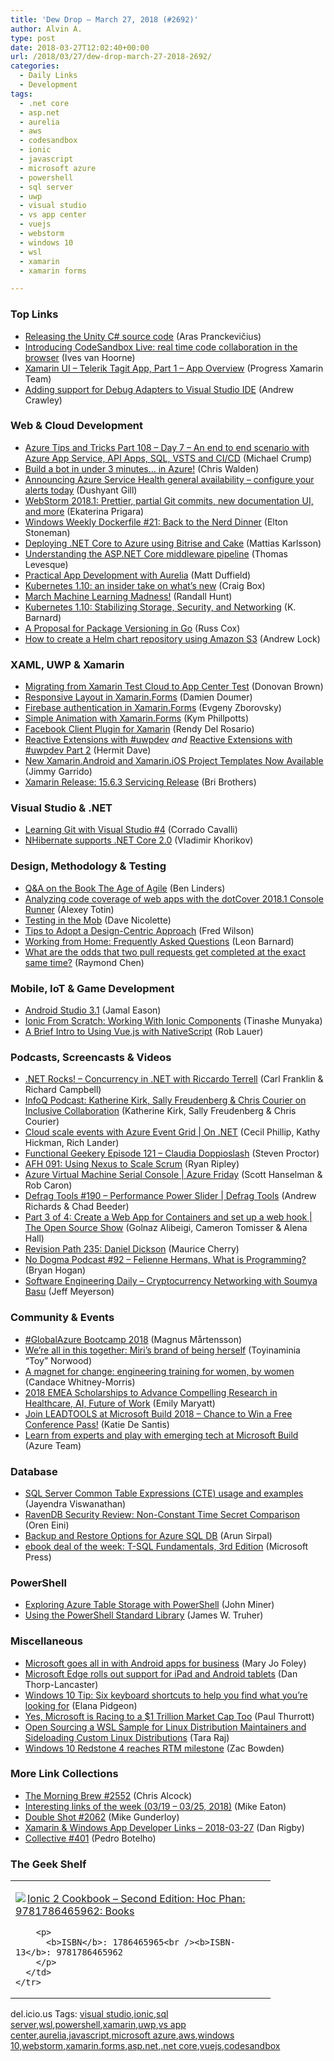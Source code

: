 ```yaml
---
title: 'Dew Drop – March 27, 2018 (#2692)'
author: Alvin A.
type: post
date: 2018-03-27T12:02:40+00:00
url: /2018/03/27/dew-drop-march-27-2018-2692/
categories:
  - Daily Links
  - Development
tags:
  - .net core
  - asp.net
  - aurelia
  - aws
  - codesandbox
  - ionic
  - javascript
  - microsoft azure
  - powershell
  - sql server
  - uwp
  - visual studio
  - vs app center
  - vuejs
  - webstorm
  - windows 10
  - wsl
  - xamarin
  - xamarin forms

---
```

### <a name="top"></a>Top Links

  * <a href="https://blogs.unity3d.com/2018/03/26/releasing-the-unity-c-source-code/" target="_blank">Releasing the Unity C# source code</a> (Aras Pranckevičius)
  * <a href="https://hackernoon.com/introducing-codesandbox-live-real-time-code-collaboration-in-the-browser-6d508cfc70c9?source=rss-ee6691f0bd65------2" target="_blank">Introducing CodeSandbox Live: real time code collaboration in the browser</a> (Ives van Hoorne)
  * <a href="https://www.telerik.com/xamarin-ui/telerik-tagit/app-overview" target="_blank">Xamarin UI &#8211; Telerik Tagit App, Part 1 &#8211; App Overview</a> (Progress Xamarin Team)
  * <a href="https://blogs.msdn.microsoft.com/visualstudio/2018/03/26/adding-support-for-debug-adapters-to-visual-studio-ide/" target="_blank">Adding support for Debug Adapters to Visual Studio IDE</a> (Andrew Crawley)



### <a name="web"></a>Web & Cloud Development

  * <a href="https://www.michaelcrump.net/azure-tips-and-tricks108/" target="_blank">Azure Tips and Tricks Part 108 &#8211; Day 7 &#8211; An end to end scenario with Azure App Service, API Apps, SQL, VSTS and CI/CD</a> (Michael Crump)
  * <a href="https://blogs.technet.microsoft.com/uktechnet/2018/03/26/build-a-bot-in-under-3-minutes-in-azure/" target="_blank">Build a bot in under 3 minutes… in Azure!</a> (Chris Walden)
  * <a href="https://azure.microsoft.com/blog/announcing-azure-service-health-general-availability-configure-your-alerts-today/" target="_blank">Announcing Azure Service Health general availability – configure your alerts today</a> (Dushyant Gill)
  * <a href="https://blog.jetbrains.com/webstorm/2018/03/webstorm-2018-1/" target="_blank">WebStorm 2018.1: Prettier, partial Git commits, new documentation UI, and more</a> (Ekaterina Prigara)
  * <a href="http://blog.sixeyed.com/windows-weekly-dockerfile-21-nerd-dinner/" target="_blank">Windows Weekly Dockerfile #21: Back to the Nerd Dinner</a> (Elton Stoneman)
  * <a href="https://medium.com/@devlead/deploying-net-core-to-azure-using-bitrise-and-cake-cccca628f1fd?source=rss-c02a7fbe8499------2" target="_blank">Deploying .NET Core to Azure using Bitrise and Cake</a> (Mattias Karlsson)
  * <a href="https://www.thomaslevesque.com/2018/03/27/understanding-the-asp-net-core-middleware-pipeline/" target="_blank">Understanding the ASP.NET Core middleware pipeline</a> (Thomas Levesque)
  * <a href="http://aurelia.io/blog/2018/03/26/practical-app-development-with-aurelia" target="_blank">Practical App Development with Aurelia</a> (Matt Duffield)
  * <a href="http://feedproxy.google.com/~r/ClPlBl/~3/udgC27wLlFc/Kubernetes-1-10-an-insider-take-on-whats-new.html" target="_blank">Kubernetes 1.10: an insider take on what&#8217;s new</a> (Craig Box)
  * <a href="http://feedproxy.google.com/~r/AmazonWebServicesBlog/~3/9PFObzkkyb8/" target="_blank">March Machine Learning Madness!</a> (Randall Hunt)
  * <a href="http://blog.kubernetes.io/2018/03/kubernetes-1.10-stabilizing-storage-security-networking.html" target="_blank">Kubernetes 1.10: Stabilizing Storage, Security, and Networking</a> (K. Barnard)
  * <a href="https://blog.golang.org/versioning-proposal" target="_blank">A Proposal for Package Versioning in Go</a> (Russ Cox)
  * <a href="https://andrewlock.net/how-to-create-a-helm-chart-repository-using-amazon-s3/" target="_blank">How to create a Helm chart repository using Amazon S3</a> (Andrew Lock)



### <a name="silverlight"></a>XAML, UWP & Xamarin

  * <a href="http://www.donovanbrown.com/post/Migrating-from-Xamarin-Test-Cloud-to-App-Center-Test" target="_blank">Migrating from Xamarin Test Cloud to App Center Test</a> (Donovan Brown)
  * <a href="https://doumer.me/2018/03/26/responsive-layout-in-xamarin-forms/" target="_blank">Responsive Layout in Xamarin.Forms</a> (Damien Doumer)
  * <a href="https://smellyc0de.wordpress.com/2018/03/26/firebase-authentication-in-xamarin-forms/" target="_blank">Firebase authentication in Xamarin.Forms</a> (Evgeny Zborovsky)
  * <a href="http://www.kymphillpotts.com/simple-animation-with-xamarin-forms/" target="_blank">Simple Animation with Xamarin.Forms</a> (Kym Phillpotts)
  * <a href="https://www.xamboy.com/2018/03/26/facebook-client-plugin-for-xamarin/" target="_blank">Facebook Client Plugin for Xamarin</a> (Rendy Del Rosario)
  * <a href="https://invokeit.wordpress.com/2018/03/26/reactive-extensions-with-uwpdev/" target="_blank">Reactive Extensions with #uwpdev</a> _and_ <a href="https://invokeit.wordpress.com/2018/03/27/reactive-extensions-with-uwpdev-part-2/" target="_blank">Reactive Extensions with #uwpdev Part 2</a> (Hermit Dave)
  * <a href="https://blog.xamarin.com/new-xamarin-android-ios-templates/" target="_blank">New Xamarin.Android and Xamarin.iOS Project Templates Now Available</a> (Jimmy Garrido)
  * <a href="https://releases.xamarin.com/service-release-15-6-3/" target="_blank">Xamarin Release: 15.6.3 Servicing Release</a> (Bri Brothers)



### <a name="dotnet"></a>Visual Studio & .NET

  * <a href="http://codeworks.it/blog/?p=680" target="_blank">Learning Git with Visual Studio #4</a> (Corrado Cavalli)
  * <a href="http://enterprisecraftsmanship.com/2018/03/26/nhibernate-now-supports-net-core-2-0/" target="_blank">NHibernate supports .NET Core 2.0</a> (Vladimir Khorikov)



### <a name="design"></a>Design, Methodology & Testing

  * <a href="http://www.infoq.com/articles/book-review-age-of-agile?utm_campaign=infoq_content&utm_source=infoq&utm_medium=feed&utm_term=global" target="_blank">Q&A on the Book The Age of Agile</a> (Ben Linders)
  * <a href="https://blog.jetbrains.com/dotnet/2018/03/26/analyzing-code-coverage-web-apps-dotcover-2018-1-console-runner/" target="_blank">Analyzing code coverage of web apps with the dotCover 2018.1 Console Runner</a> (Alexey Totin)
  * <a href="http://feedproxy.google.com/~r/LeadingAgile/~3/-EOZTmjMTuY/" target="_blank">Testing in the Mob</a> (Dave Nicolette)
  * <a href="https://dzone.com/articles/tips-to-adopt-a-design-centric-approach?utm_medium=feed&utm_source=feedpress.me&utm_campaign=Feed%3A+dzone%2Fagile" target="_blank">Tips to Adopt a Design-Centric Approach</a> (Fred Wilson)
  * <a href="https://blog.balsamiq.com/working-home-faqs/" target="_blank">Working from Home: Frequently Asked Questions</a> (Leon Barnard)
  * <a href="https://blogs.msdn.microsoft.com/oldnewthing/20180326-00/?p=98335" target="_blank">What are the odds that two pull requests get completed at the exact same time?</a> (Raymond Chen)



### <a name="mobile"></a>Mobile, IoT & Game Development

  * <a href="http://feedproxy.google.com/~r/blogspot/hsDu/~3/yeG0GUvZyFQ/android-studio-3-1.html" target="_blank">Android Studio 3.1</a> (Jamal Eason)
  * <a href="https://code.tutsplus.com/tutorials/ionic-from-scratch-working-with-ionic-components--cms-30779" target="_blank">Ionic From Scratch: Working With Ionic Components</a> (Tinashe Munyaka)
  * <a href="https://www.nativescript.org/blog/a-brief-intro-to-using-vue-with-nativescript" target="_blank">A Brief Intro to Using Vue.js with NativeScript</a> (Rob Lauer)



### <a name="podcasts"></a>Podcasts, Screencasts & Videos

  * <a href="http://www.dotnetrocks.com/default.aspx?ShowNum=1531" target="_blank">.NET Rocks! &#8211; Concurrency in .NET with Riccardo Terrell</a> (Carl Franklin & Richard Campbell)
  * <a href="http://www.infoq.com/podcasts/Kirk-Freudenberg-Courier-Inclusive-Collaboration?utm_campaign=infoq_content&utm_source=infoq&utm_medium=feed&utm_term=global" target="_blank">InfoQ Podcast: Katherine Kirk, Sally Freudenberg & Chris Courier on Inclusive Collaboration</a> (Katherine Kirk, Sally Freudenberg & Chris Courier)
  * <a href="https://channel9.msdn.com/Shows/On-NET/Cloud-scale-events-with-Azure-Event-Grid?WT.mc_id=DX_MVP4025064" target="_blank">Cloud scale events with Azure Event Grid | On .NET</a> (Cecil Phillip, Kathy Hickman, Rich Lander)
  * <a href="https://www.functionalgeekery.com/episode-121-claudia-doppioslash/" target="_blank">Functional Geekery Episode 121 – Claudia Doppioslash</a> (Steven Proctor)
  * <a href="https://ryanripley.com/afh-091-using-nexus-to-scale-scrum/" target="_blank">AFH 091: Using Nexus to Scale Scrum</a> (Ryan Ripley)
  * <a href="https://channel9.msdn.com/Shows/Azure-Friday/Azure-Virtual-Machine-Serial-Console?WT.mc_id=DX_MVP4025064" target="_blank">Azure Virtual Machine Serial Console | Azure Friday</a> (Scott Hanselman & Rob Caron)
  * <a href="https://channel9.msdn.com/Shows/Defrag-Tools/Defrag-Tools-190-Power-Slider?WT.mc_id=DX_MVP4025064" target="_blank">Defrag Tools #190 &#8211; Performance Power Slider | Defrag Tools</a> (Andrew Richards & Chad Beeder)
  * <a href="https://channel9.msdn.com/Shows/The-Open-Source-Show/Part-3-of-4-Create-a-Web-App-for-Containers-and-set-up-a-web-hook?WT.mc_id=DX_MVP4025064" target="_blank">Part 3 of 4: Create a Web App for Containers and set up a web hook | The Open Source Show</a> (Golnaz Alibeigi, Cameron Tomisser & Alena Hall)
  * <a href="http://revisionpath.simplecast.fm/daniel-dickson" target="_blank">Revision Path 235: Daniel Dickson</a> (Maurice Cherry)
  * <a href="http://feedproxy.google.com/~r/NoDogmaPodcast/~3/o_3uVT8iMLk/" target="_blank">No Dogma Podcast #92 &#8211; Felienne Hermans, What is Programming?</a> (Bryan Hogan)
  * <a href="https://softwareengineeringdaily.com/2018/03/27/cryptocurrency-networking-with-soumya-basu/" target="_blank">Software Engineering Daily &#8211; Cryptocurrency Networking with Soumya Basu</a> (Jeff Meyerson)



### <a name="events"></a>Community & Events

  * <a href="https://azure.microsoft.com/blog/globalazure-bootcamp-2018/" target="_blank">#GlobalAzure Bootcamp 2018</a> (Magnus Mårtensson)
  * <a href="https://blogs.microsoft.com/jobs/together-miris-brand/" target="_blank">We&#8217;re all in this together: Miri&#8217;s brand of being herself</a> (Toyinaminia &#8220;Toy&#8221; Norwood)
  * <a href="https://blogs.microsoft.com/jobs/magnet-for-change-an-engineering-job-track-for-women-by-women/" target="_blank">A magnet for change: engineering training for women, by women</a> (Candace Whitney-Morris)
  * <a href="https://www.microsoft.com/en-us/research/blog/2018-emea-scholarships-advance-compelling-research-healthcare-ai-future-work/" target="_blank">2018 EMEA Scholarships to Advance Compelling Research in Healthcare, AI, Future of Work</a> (Emily Maryatt)
  * <a href="https://www.leadtools.com/blog/news/join-leadtools-at-microsoft-build-2018/" target="_blank">Join LEADTOOLS at Microsoft Build 2018 – Chance to Win a Free Conference Pass!</a> (Katie De Santis)
  * <a href="https://azure.microsoft.com/blog/learn-from-experts-and-play-with-emerging-tech-at-microsoft-build/" target="_blank">Learn from experts and play with emerging tech at Microsoft Build</a> (Azure Team)



### <a name="sql"></a>Database

  * <a href="http://feedproxy.google.com/~r/MSSQLTips-LatestSqlServerTips/~3/Rlmf_0oa2KE/tip.asp" target="_blank">SQL Server Common Table Expressions (CTE) usage and examples</a> (Jayendra Viswanathan)
  * <a href="http://feedproxy.google.com/~r/AyendeRahien/~3/kQaHwPsM2ps/ravendb-security-review-non-constant-time-secret-comparison" target="_blank">RavenDB Security Review: Non-Constant Time Secret Comparison</a> (Oren Eini)
  * <a href="https://blobeater.blog/2018/03/26/backup-and-restore-options-for-azure-sql-db/" target="_blank">Backup and Restore Options for Azure SQL DB</a> (Arun Sirpal)
  * <a href="https://blogs.msdn.microsoft.com/microsoft_press/2018/03/26/ebook-deal-of-the-week-t-sql-fundamentals-3rd-edition/" target="_blank">ebook deal of the week: T-SQL Fundamentals, 3rd Edition</a> (Microsoft Press)



### <a name="ps"></a>PowerShell

  * <a href="http://feedproxy.google.com/~r/MSSQLTips-LatestSqlServerTips/~3/RVUvqBkvZbw/tip.asp" target="_blank">Exploring Azure Table Storage with PowerShell</a> (John Miner)
  * <a href="https://blogs.msdn.microsoft.com/powershell/2018/03/26/using-the-powershell-standard-library/" target="_blank">Using the PowerShell Standard Library</a> (James W. Truher)



### <a name="misc"></a>Miscellaneous

  * <a href="http://www.zdnet.com/article/microsoft-goes-all-in-with-android-apps-for-business/#ftag=RSSbaffb68" target="_blank">Microsoft goes all in with Android apps for business</a> (Mary Jo Foley)
  * <a href="http://feedproxy.google.com/~r/wmexperts/~3/ocHLGo-sjnM/microsoft-edge-rolls-out-support-ipad-and-android-tablets-everyone" target="_blank">Microsoft Edge rolls out support for iPad and Android tablets</a> (Dan Thorp-Lancaster)
  * <a href="http://blogs.windows.com/windowsexperience/2018/03/26/windows-10-tip-six-keyboard-shortcuts-to-help-you-find-what-youre-looking-for/?WT.mc_id=DX_MVP4025064" target="_blank">Windows 10 Tip: Six keyboard shortcuts to help you find what you’re looking for</a> (Elana Pidgeon)
  * <a href="https://www.thurrott.com/microsoft/155091/yes-microsoft-racing-1-trillion-market-cap" target="_blank">Yes, Microsoft is Racing to a $1 Trillion Market Cap Too</a> (Paul Thurrott)
  * <a href="https://blogs.msdn.microsoft.com/commandline/2018/03/26/wsl-distro-launcher/" target="_blank">Open Sourcing a WSL Sample for Linux Distribution Maintainers and Sideloading Custom Linux Distributions</a> (Tara Raj)
  * <a href="http://feedproxy.google.com/~r/wmexperts/~3/18ZQIuByaMY/windows-10-redstone-4-reaches-rtm-milestone" target="_blank">Windows 10 Redstone 4 reaches RTM milestone</a> (Zac Bowden)



### <a name="links"></a>More Link Collections

  * <a href="http://feedproxy.google.com/~r/ReflectivePerspective/~3/K_wKbu7nXgo/" target="_blank">The Morning Brew #2552</a> (Chris Alcock)
  * <a href="https://samestuffdifferentday.com/2018/03/26/interesting-links-of-the-week-03-19-03-25-2018/" target="_blank">Interesting links of the week (03/19 – 03/25, 2018)</a> (Mike Eaton)
  * <a href="https://afreshcup.com/home/2018/03/27/double-shot-2062.html" target="_blank">Double Shot #2062</a> (Mike Gunderloy)
  * <a href="https://links.danrigby.com/2018/03/app-developer-links-2018-03-27/" target="_blank">Xamarin & Windows App Developer Links &#8211; 2018-03-27</a> (Dan Rigby)
  * <a href="http://feedproxy.google.com/~r/tympanus/~3/duyTPlQ1IM4/" target="_blank">Collective #401</a> (Pedro Botelho)



### <a name="shelf"></a>The Geek Shelf

<div class="wlWriterEditableSmartContent" id="scid:7dc1bd33-94bd-46fd-a20b-0131235bcd47:88da4ca1-dbcc-4400-9113-d7a25f5035bf" style="margin: 0px; padding: 0px; float: none; display: inline;">
  <table cellspacing="0" cellpadding="2" width="400" border="0" unselectable="on">
    <tr>
      <td valign="top" width="400">
        <p>
          <a title="Ionic 2 Cookbook - Second Edition: Hoc Phan: 9781786465962: Books" href="http://www.amazon.com/exec/obidos/ASIN/1786465965/amavin-20"><img data-recalc-dims="1" decoding="async" src="https://i0.wp.com/images-na.ssl-images-amazon.com/images/I/41Lwp9UlPHL._AC_US218_.jpg?w=660&#038;ssl=1" border="0" align="left" style="float:left" />Ionic 2 Cookbook &#8211; Second Edition: Hoc Phan: 9781786465962: Books</a>
        </p>
        
        <p>
          <b>ISBN</b>: 1786465965<br /><b>ISBN-13</b>: 9781786465962
        </p>
      </td>
    </tr>
  </table>
</div>



<div class="wlWriterEditableSmartContent" id="scid:77ECF5F8-D252-44F5-B4EB-D463C5396A79:5ad1d806-10f7-4de3-bb36-6a906fa47f8f" style="margin: 0px; padding: 0px; float: none; display: inline;">
  del.icio.us Tags: <a href="http://del.icio.us/popular/visual+studio" rel="tag">visual studio</a>,<a href="http://del.icio.us/popular/ionic" rel="tag">ionic</a>,<a href="http://del.icio.us/popular/sql+server" rel="tag">sql server</a>,<a href="http://del.icio.us/popular/wsl" rel="tag">wsl</a>,<a href="http://del.icio.us/popular/powershell" rel="tag">powershell</a>,<a href="http://del.icio.us/popular/xamarin" rel="tag">xamarin</a>,<a href="http://del.icio.us/popular/uwp" rel="tag">uwp</a>,<a href="http://del.icio.us/popular/vs+app+center" rel="tag">vs app center</a>,<a href="http://del.icio.us/popular/aurelia" rel="tag">aurelia</a>,<a href="http://del.icio.us/popular/javascript" rel="tag">javascript</a>,<a href="http://del.icio.us/popular/microsoft+azure" rel="tag">microsoft azure</a>,<a href="http://del.icio.us/popular/aws" rel="tag">aws</a>,<a href="http://del.icio.us/popular/windows+10" rel="tag">windows 10</a>,<a href="http://del.icio.us/popular/webstorm" rel="tag">webstorm</a>,<a href="http://del.icio.us/popular/xamarin.forms" rel="tag">xamarin.forms</a>,<a href="http://del.icio.us/popular/asp.net" rel="tag">asp.net</a>,<a href="http://del.icio.us/popular/.net+core" rel="tag">.net core</a>,<a href="http://del.icio.us/popular/vuejs" rel="tag">vuejs</a>,<a href="http://del.icio.us/popular/codesandbox" rel="tag">codesandbox</a>
</div>